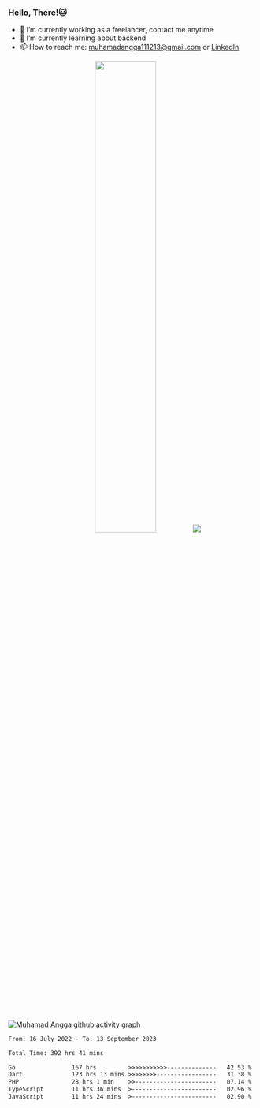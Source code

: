 
### Hello, There!🐱

- 🔭 I’m currently working as a freelancer, contact me anytime
- 🌱 I’m currently learning about backend
- 📫 How to reach me: [muhamadangga111213@gmail.com](mailto:muhamadangga111213@gmail.com) or [LinkedIn](https://www.linkedin.com/in/muhamad-angga)

<p align="center">
    <img width="49.5%" src="https://github-readme-stats.vercel.app/api?username=muhangga&count_private=true&theme=ocean_dark&show_icons=true" />
    &nbsp;
    <img src="https://github-readme-stats.vercel.app/api/top-langs/?username=muhangga&langs_count=8&layout=compact&theme=ocean_dark&show_icons=true" />
</p>

![Muhamad Angga github activity graph](https://github-readme-activity-graph.cyclic.app/graph?username=muhangga&custom_title=Angga&color=708090&theme=github-dark)


<!--START_SECTION:waka-->

```txt
From: 16 July 2022 - To: 13 September 2023

Total Time: 392 hrs 41 mins

Go                167 hrs         >>>>>>>>>>>--------------   42.53 %
Dart              123 hrs 13 mins >>>>>>>>-----------------   31.38 %
PHP               28 hrs 1 min    >>-----------------------   07.14 %
TypeScript        11 hrs 36 mins  >------------------------   02.96 %
JavaScript        11 hrs 24 mins  >------------------------   02.90 %
```

<!--END_SECTION:waka-->
